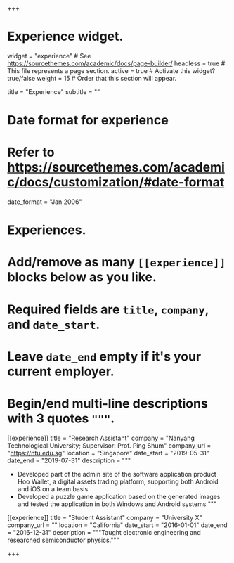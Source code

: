 +++
# Experience widget.
widget = "experience"  # See https://sourcethemes.com/academic/docs/page-builder/
headless = true  # This file represents a page section.
active = true  # Activate this widget? true/false
weight = 15  # Order that this section will appear.

title = "Experience"
subtitle = ""

# Date format for experience
#   Refer to https://sourcethemes.com/academic/docs/customization/#date-format
date_format = "Jan 2006"

# Experiences.
#   Add/remove as many `[[experience]]` blocks below as you like.
#   Required fields are `title`, `company`, and `date_start`.
#   Leave `date_end` empty if it's your current employer.
#   Begin/end multi-line descriptions with 3 quotes `"""`.
[[experience]]
  title = "Research Assistant"
  company = "Nanyang Technological University; Supervisor: Prof. Ping Shum"
  company_url = "https://ntu.edu.sg"
  location = "Singapore"
  date_start = "2019-05-31"
  date_end = "2019-07-31"
  description = """
  * Developed part of the admin site of the software application product Hoo Wallet, a digital assets trading platform, supporting both Android and iOS on a team basis
  * Developed a puzzle game application based on the generated images and tested the application in both Windows and Android systems
  """

[[experience]]
  title = "Student Assistant"
  company = "University X"
  company_url = ""
  location = "California"
  date_start = "2016-01-01"
  date_end = "2016-12-31"
  description = """Taught electronic engineering and researched semiconductor physics."""

+++
